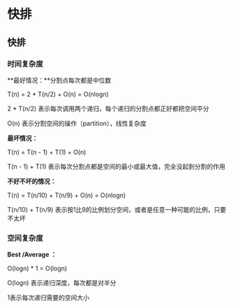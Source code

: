 # 快排

## 快排

### 时间复杂度

**最好情况：**分割点每次都是中位数 

T\(n\) = 2 \* T\(n/2\) + O\(n\) = O\(nlogn\)

2 \* T\(n/2\)  表示每次调用两个递归，每个递归的分割点都正好都把空间平分

O\(n\) 表示分割空间的操作（partition），线性复杂度

**最坏情况：**

T\(n\)  = T\(n - 1\) + T\(1\) + O\(n\)

T\(n - 1\) + T\(1\) 表示每次分割点都是空间的最小或最大值，完全没起到分割的作用

**不好不坏的情况：**

T\(n\) = T\(n/10\) + T\(n/9\) + O\(n\) = O\(nlogn\)

T\(n/10\) + T\(n/9\)  表示按1比9的比例划分空间，或者是任意一种可能的比例，只要不太坏



### 空间复杂度

**Best /Average ：**

O\(logn\) \* 1 = O\(logn\)

O\(logn\) 表示递归深度，每次都是对半分

1表示每次递归需要的空间大小









